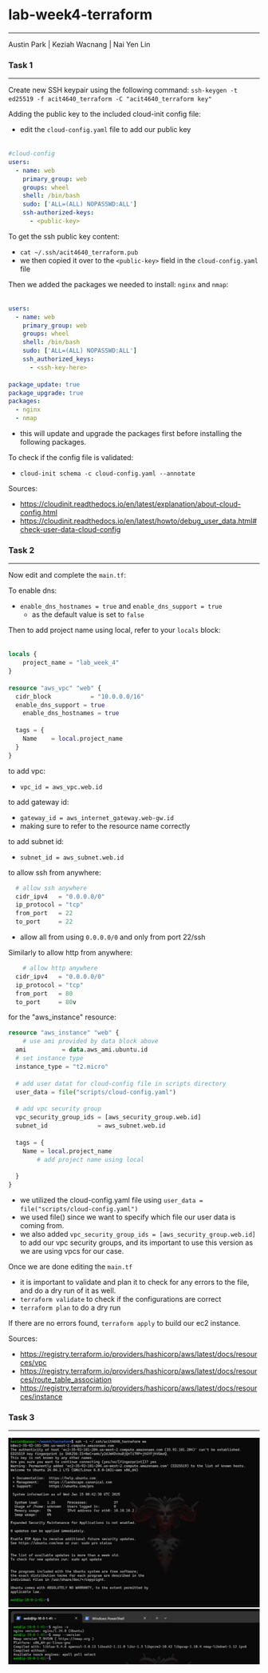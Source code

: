 # lab-week4-terraform
---
Austin Park | Keziah Wacnang | Nai Yen Lin
 

### Task 1
---
Create new SSH keypair using the following command:
`ssh-keygen -t ed25519 -f acit4640_terraform -C "acit4640_terraform key"`

Adding the public key to the included cloud-init config file:
* edit the `cloud-config.yaml` file to add our public key

```yaml

#cloud-config
users:
  - name: web
    primary_group: web
    groups: wheel
    shell: /bin/bash
    sudo: ['ALL=(ALL) NOPASSWD:ALL']
    ssh-authorized-keys:
      - <public-key>

```

To get the ssh public key content:
* `cat ~/.ssh/acit4640_terraform.pub`
* we then copied it over to the `<public-key>` field in the `cloud-config.yaml` file

Then we added the packages we needed to install: `nginx` and `nmap`:
```yaml

users:
  - name: web
    primary_group: web
    groups: wheel
    shell: /bin/bash
    sudo: ['ALL=(ALL) NOPASSWD:ALL']
    ssh_authorized_keys:
      - <ssh-key-here>

package_update: true
package_upgrade: true
packages:
  - nginx
  - nmap
```
* this will update and upgrade the packages first before installing the following packages.

To check if the config file is validated:
* `cloud-init schema -c cloud-config.yaml --annotate`

Sources:
* https://cloudinit.readthedocs.io/en/latest/explanation/about-cloud-config.html
* https://cloudinit.readthedocs.io/en/latest/howto/debug_user_data.html#check-user-data-cloud-config

### Task 2
---
Now edit and complete the `main.tf`:

To enable dns:
* `enable_dns_hostnames = true` and `enable_dns_support = true`
    * as the default value is set to `false`

Then to add project name using local, refer to your `locals` block:
```tf

locals {
    project_name = "lab_week_4"
}

resource "aws_vpc" "web" {
  cidr_block           = "10.0.0.0/16"
  enable_dns_support = true
	enable_dns_hostnames = true

  tags = {
    Name    = local.project_name
  }
}
```

to add vpc:
* `vpc_id = aws_vpc.web.id`

to add gateway id:
* `gateway_id = aws_internet_gateway.web-gw.id`
* making sure to refer to the resource name correctly

to add subnet id:
* `subnet_id = aws_subnet.web.id`

to allow ssh from anywhere:
```tf
  # allow ssh anywhere
  cidr_ipv4   = "0.0.0.0/0"
  ip_protocol = "tcp"
  from_port   = 22
  to_port     = 22

```
* allow all from using `0.0.0.0/0` and only from port 22/ssh

Similarly to allow http from anywhere:
```tf
	# allow http anywhere
  cidr_ipv4   = "0.0.0.0/0"
  ip_protocol = "tcp"
  from_port   = 80
  to_port     = 80v
```

for the "aws_instance" resource:
```tf
resource "aws_instance" "web" {
	# use ami provided by data block above
  ami          = data.aws_ami.ubuntu.id
  # set instance type
  instance_type = "t2.micro"
	
  # add user datat for cloud-config file in scripts directory
  user_data = file("scripts/cloud-config.yaml")
  
  # add vpc security group
  vpc_security_group_ids = [aws_security_group.web.id] 
  subnet_id              = aws_subnet.web.id

  tags = {
    Name = local.project_name
		# add project name using local

  }
}
```
*  we utilized the cloud-config.yaml file using `user_data = file("scripts/cloud-config.yaml")`
*  we used file() since we want to specify which file our user data is coming from.
* we also added `vpc_security_group_ids = [aws_security_group.web.id]` to add our vpc security groups, and its important to use this version as we are using vpcs for our case.

Once we are done editing the `main.tf`
* it is important to validate and plan it to check for any errors to the file, and do a dry run of it as well.
* `terraform validate` to check if the configurations are correct
* `terraform plan` to do a dry run

If there are no errors found, `terraform apply` to build our ec2 instance.


Sources: 
* https://registry.terraform.io/providers/hashicorp/aws/latest/docs/resources/vpc
* https://registry.terraform.io/providers/hashicorp/aws/latest/docs/resources/route_table_association
* https://registry.terraform.io/providers/hashicorp/aws/latest/docs/resources/instance



### Task 3
---
![alt text](ssh_instance.png)
![alt text](version_check.png)